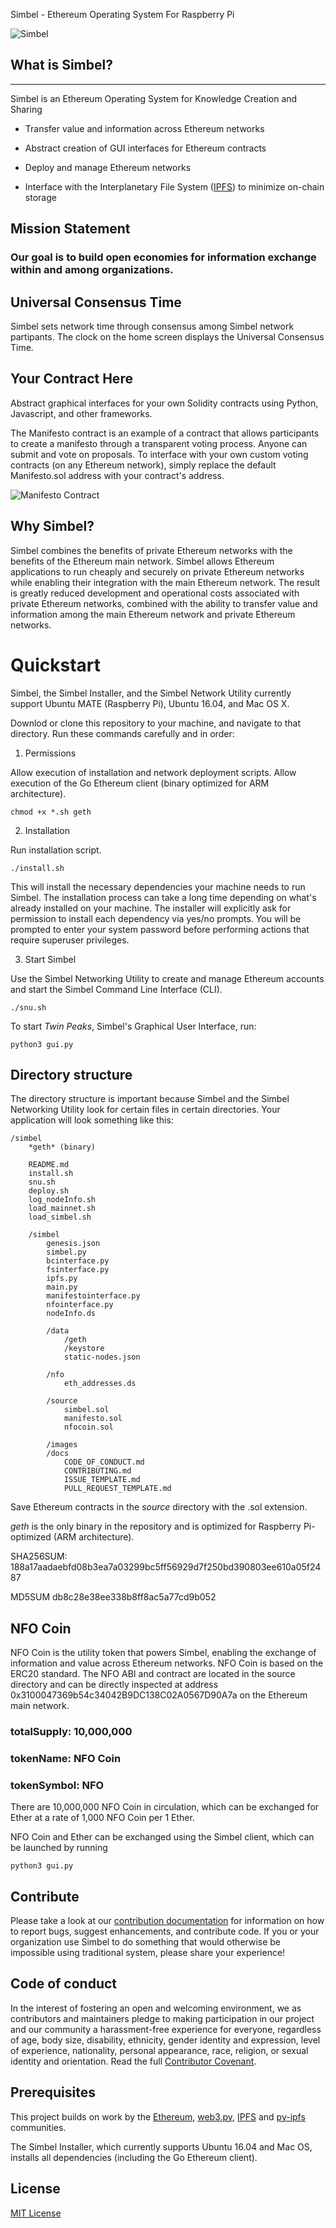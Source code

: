 Simbel - Ethereum Operating System 
For Raspberry Pi

![Simbel](https://s3-us-west-1.amazonaws.com/ddash/simbel.png)

## What is Simbel?
---
Simbel is an Ethereum Operating System for Knowledge Creation and Sharing

* Transfer value and information across Ethereum networks

* Abstract creation of GUI interfaces for Ethereum contracts

* Deploy and manage Ethereum networks  

* Interface with the Interplanetary File System ([IPFS](https://github.com/ipfs/ipfs)) to minimize on-chain storage 


## Mission Statement

### Our goal is to build open economies for information exchange within and among organizations.

## Universal Consensus Time
Simbel sets network time through consensus among Simbel network partipants. The clock on the home screen displays the Universal Consensus Time. 

## Your Contract Here
Abstract graphical interfaces for your own Solidity contracts using Python, Javascript, and other frameworks. 

The Manifesto contract is an example of a contract that allows participants to create a manifesto through a transparent voting process. Anyone can submit and vote on proposals. To interface with your own custom voting contracts (on any Ethereum network), simply replace the default Manifesto.sol address with your contract's address.


![Manifesto Contract](https://s3-us-west-1.amazonaws.com/ddash/manifesto5.png)


## Why Simbel?
Simbel combines the benefits of private Ethereum networks with the benefits of the Ethereum main network. Simbel allows Ethereum applications to run cheaply and securely on private Ethereum networks while enabling their integration with the main Ethereum network. The result is greatly reduced development and operational costs associated with private Ethereum networks, combined with the ability to transfer value and information among the main Ethereum network and private Ethereum networks.

# Quickstart 
Simbel, the Simbel Installer, and the Simbel Network Utility currently support Ubuntu MATE (Raspberry Pi), Ubuntu 16.04, and Mac OS X.

Downlod or clone this repository to your machine, and navigate to that directory. Run these commands carefully and in order:  

1. Permissions

Allow execution of installation and network deployment scripts. 
Allow execution of the Go Ethereum client (binary optimized for ARM architecture).
```
chmod +x *.sh geth
```

2. Installation

Run installation script. 
```
./install.sh
```
This will install the necessary dependencies your machine needs to run Simbel. The installation process can take a long time depending on what's already installed on your machine. The installer will explicitly ask for permission to install each dependency via yes/no prompts. You will be prompted to enter your system password before performing actions that require superuser privileges.

3. Start Simbel

Use the Simbel Networking Utility to create and manage Ethereum accounts and start the Simbel Command Line Interface (CLI).
```
./snu.sh
```

To start *Twin Peaks*, Simbel's Graphical User Interface, run:
```
python3 gui.py
```

## Directory structure
The directory structure is important because Simbel and the Simbel Networking Utility look for certain files in certain directories. Your application will look something like this:
```
/simbel
	*geth* (binary)

	README.md
	install.sh
	snu.sh
	deploy.sh
	log_nodeInfo.sh
	load_mainnet.sh
	load_simbel.sh 

	/simbel
		genesis.json
		simbel.py
		bcinterface.py
		fsinterface.py
		ipfs.py
		main.py
		manifestointerface.py
		nfointerface.py
		nodeInfo.ds

		/data
			/geth 
			/keystore
			static-nodes.json
	
		/nfo
			eth_addresses.ds
		
		/source
			simbel.sol
			manifesto.sol
			nfocoin.sol

		/images
		/docs
			CODE_OF_CONDUCT.md
			CONTRIBUTING.md
			ISSUE_TEMPLATE.md
			PULL_REQUEST_TEMPLATE.md

```
Save Ethereum contracts in the *source* directory with the .sol extension.

*geth* is the only binary in the repository and is optimized for Raspberry Pi-optimized (ARM architecture).

SHA256SUM:  188a17aadaebfd08b3ea7a03299bc5ff56929d7f250bd390803ee610a05f2487

MD5SUM db8c28e38ee338b8ff8ac5a77cd9b052

## NFO Coin
NFO Coin is the utility token that powers Simbel, enabling the exchange of information and value across Ethereum networks. NFO Coin is based on the ERC20 standard. The NFO ABI and contract are located in the source directory and can be directly inspected at address 0x3100047369b54c34042B9DC138C02A0567D90A7a on the Ethereum main network.

### totalSupply: 10,000,000
### tokenName: NFO Coin
### tokenSymbol: NFO

There are 10,000,000 NFO Coin in circulation, which can be exchanged for Ether at a rate of 1,000 NFO Coin per 1 Ether.

NFO Coin and Ether can be exchanged using the Simbel client, which can be launched by running 
```
python3 gui.py 
```

## Contribute
Please take a look at our [contribution documentation](https://github.com/simbel/simbel/blob/master/docs/CONTRIBUTING.md) for information on how to report bugs, suggest enhancements, and contribute code. If you or your organization use Simbel to do something that would otherwise be impossible using traditional system, please share your experience! 

## Code of conduct
In the interest of fostering an open and welcoming environment, we as contributors and maintainers pledge to making participation in our project and our community a harassment-free experience for everyone, regardless of age, body size, disability, ethnicity, gender identity and expression, level of experience, nationality, personal appearance, race, religion, or sexual identity and orientation. Read the full [Contributor Covenant](https://github.com/simbel/simbel/blob/master/docs/CODE_OF_CONDUCT.md). 

## Prerequisites
This project builds on work by the [Ethereum](https://www.ethereum.org), [web3.py](https://github.com/pipermerriam/web3.py), [IPFS](https://github.com/ipfs/ipfs) and [py-ipfs](https://github.com/ipfs/py-ipfs-api) communities. 

The Simbel Installer, which currently supports Ubuntu 16.04 and Mac OS, installs all dependencies (including the Go Ethereum client).

## License
[MIT License](https://github.com/simbel/simbel/blob/master/LICENSE) 


